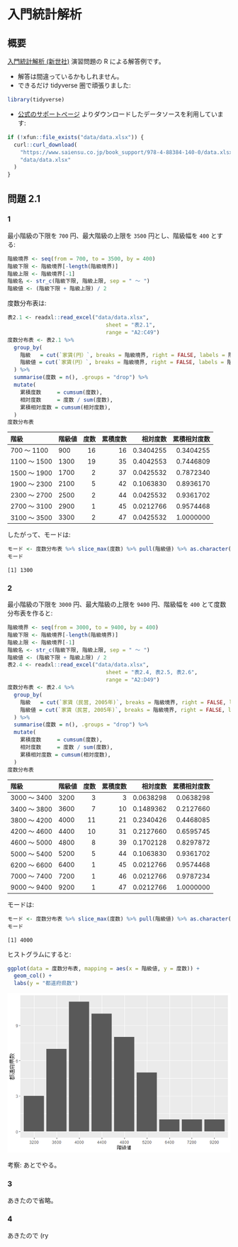 入門統計解析
================

## 概要

[入門統計解析
(新世社)](https://www.saiensu.co.jp/search/?isbn=978-4-88384-140-0&y=2009)
演習問題の R による解答例です。

-   解答は間違っているかもしれません。
-   できるだけ tidyverse 圏で頑張りました:

``` r
library(tidyverse)
```

-   [公式のサポートページ](https://www.saiensu.co.jp/search/?isbn=978-4-88384-140-0&y=2009#support)
    よりダウンロードしたデータソースを利用しています:

``` r
if (!xfun::file_exists("data/data.xlsx")) {
  curl::curl_download(
    "https://www.saiensu.co.jp/book_support/978-4-88384-140-0/data.xlsx",
    "data/data.xlsx"
  )
}
```

## 問題 2.1

### 1

最小階級の下限を `700` 円、最大階級の上限を `3500` 円とし、階級幅を
`400` とする:

``` r
階級境界 <- seq(from = 700, to = 3500, by = 400)
階級下限 <- 階級境界[-length(階級境界)]
階級上限 <- 階級境界[-1]
階級名 <- str_c(階級下限, 階級上限, sep = " ～ ")
階級値 <- (階級下限 + 階級上限) / 2
```

度数分布表は:

``` r
表2.1 <- readxl::read_excel("data/data.xlsx",
                               sheet = "表2.1",
                               range = "A2:C49")
度数分布表 <- 表2.1 %>% 
  group_by(
    階級   = cut(`家賃(円）`, breaks = 階級境界, right = FALSE, labels = 階級名),
    階級値 = cut(`家賃(円）`, breaks = 階級境界, right = FALSE, labels = 階級値),
  ) %>% 
  summarise(度数 = n(), .groups = "drop") %>% 
  mutate(
    累積度数     = cumsum(度数),
    相対度数     = 度数 / sum(度数),
    累積相対度数 = cumsum(相対度数),
  )
度数分布表
```

<div class="kable-table">

| 階級         | 階級値 | 度数 | 累積度数 |  相対度数 | 累積相対度数 |
|:-------------|:-------|-----:|---------:|----------:|-------------:|
| 700 ～ 1100  | 900    |   16 |       16 | 0.3404255 |    0.3404255 |
| 1100 ～ 1500 | 1300   |   19 |       35 | 0.4042553 |    0.7446809 |
| 1500 ～ 1900 | 1700   |    2 |       37 | 0.0425532 |    0.7872340 |
| 1900 ～ 2300 | 2100   |    5 |       42 | 0.1063830 |    0.8936170 |
| 2300 ～ 2700 | 2500   |    2 |       44 | 0.0425532 |    0.9361702 |
| 2700 ～ 3100 | 2900   |    1 |       45 | 0.0212766 |    0.9574468 |
| 3100 ～ 3500 | 3300   |    2 |       47 | 0.0425532 |    1.0000000 |

</div>

したがって、モードは:

``` r
モード <- 度数分布表 %>% slice_max(度数) %>% pull(階級値) %>% as.character() %>% as.integer()
モード
```

    [1] 1300

### 2

最小階級の下限を `3000` 円、最大階級の上限を `9400` 円、階級幅を `400`
とて度数分布表を作ると:

``` r
階級境界 <- seq(from = 3000, to = 9400, by = 400)
階級下限 <- 階級境界[-length(階級境界)]
階級上限 <- 階級境界[-1]
階級名 <- str_c(階級下限, 階級上限, sep = " ～ ")
階級値 <- (階級下限 + 階級上限) / 2
表2.4 <- readxl::read_excel("data/data.xlsx",
                               sheet = "表2.4, 表2.5, 表2.6",
                               range = "A2:D49")
度数分布表 <- 表2.4 %>% 
  group_by(
    階級   = cut(`家賃（民営, 2005年)`, breaks = 階級境界, right = FALSE, labels = 階級名),
    階級値 = cut(`家賃（民営, 2005年)`, breaks = 階級境界, right = FALSE, labels = 階級値),
  ) %>% 
  summarise(度数 = n(), .groups = "drop") %>% 
  mutate(
    累積度数     = cumsum(度数),
    相対度数     = 度数 / sum(度数),
    累積相対度数 = cumsum(相対度数),
  )
度数分布表
```

<div class="kable-table">

| 階級         | 階級値 | 度数 | 累積度数 |  相対度数 | 累積相対度数 |
|:-------------|:-------|-----:|---------:|----------:|-------------:|
| 3000 ～ 3400 | 3200   |    3 |        3 | 0.0638298 |    0.0638298 |
| 3400 ～ 3800 | 3600   |    7 |       10 | 0.1489362 |    0.2127660 |
| 3800 ～ 4200 | 4000   |   11 |       21 | 0.2340426 |    0.4468085 |
| 4200 ～ 4600 | 4400   |   10 |       31 | 0.2127660 |    0.6595745 |
| 4600 ～ 5000 | 4800   |    8 |       39 | 0.1702128 |    0.8297872 |
| 5000 ～ 5400 | 5200   |    5 |       44 | 0.1063830 |    0.9361702 |
| 6200 ～ 6600 | 6400   |    1 |       45 | 0.0212766 |    0.9574468 |
| 7000 ～ 7400 | 7200   |    1 |       46 | 0.0212766 |    0.9787234 |
| 9000 ～ 9400 | 9200   |    1 |       47 | 0.0212766 |    1.0000000 |

</div>

モードは:

``` r
モード <- 度数分布表 %>% slice_max(度数) %>% pull(階級値) %>% as.character() %>% as.integer()
モード
```

    [1] 4000

ヒストグラムにすると:

``` r
ggplot(data = 度数分布表, mapping = aes(x = 階級値, y = 度数)) +
  geom_col() +
  labs(y = "都道府県数")
```

![](README_files/figure-gfm/unnamed-chunk-8-1.png)

考察: あとでやる。

### 3

あきたので省略。

### 4

あきたので (ry
